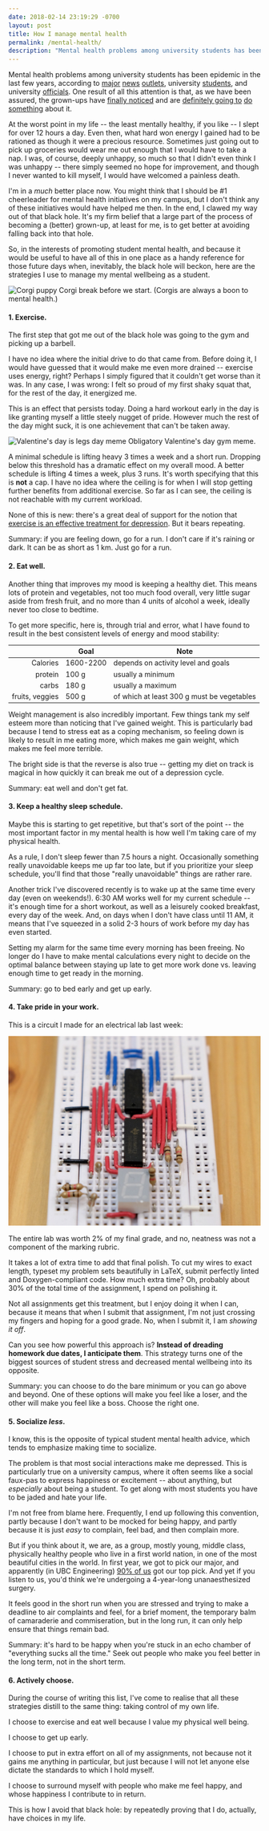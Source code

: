 ```yaml
---
date: 2018-02-14 23:19:29 -0700
layout: post
title: How I manage mental health
permalink: /mental-health/
description: "Mental health problems among university students has been epidemic in the last few years, according to major news outlets, university students, and university officials."
---
```

Mental health problems among university students has been epidemic in the last few years, according to [major](https://www.theguardian.com/education/series/mental-health-a-university-crisis) [news](http://www.macleans.ca/education/uniandcollege/the-mental-health-crisis-on-campus/) [outlets](https://www.nytimes.com/2017/10/11/magazine/why-are-more-american-teenagers-than-ever-suffering-from-severe-anxiety.html), university [students](http://www.casa-acae.com/student_mental_health), and university [officials](https://www.ubyssey.ca/news/ono-shares-personal-struggle-at-student-mental-health-summit/). One result of all this attention is that, as we have been assured, the grown-ups have [finally noticed](https://www.thestar.com/news/canada/2017/05/29/youth-mental-health-demand-is-exploding-how-universities-and-business-are-scrambling-to-react.html) and are [definitely going to](https://wellbeing.ubc.ca/examples-and-research/ubc-invests-25-million-student-mental-health) [do something](https://www.newswire.ca/news-releases/new-student-mental-health-program-to-be-piloted-on-seven-canadian-campuses-643007523.html) about it.

At the worst point in my life -- the least mentally healthy, if you like -- I slept for over 12 hours a day. Even then, what hard won energy I gained had to be rationed as though it were a precious resource. Sometimes just going out to pick up groceries would wear me out enough that I would have to take a nap. I was, of course, deeply unhappy, so much so that I didn't even think I was unhappy -- there simply seemed no hope for improvement, and though I never wanted to kill myself, I would have welcomed a painless death.

I'm in a _much_ better place now. You might think that I should be #1 cheerleader for mental health initiatives on my campus, but I don't think any of these initiatives would have helped me then. In the end, I clawed my way out of that black hole. It's my firm belief that a large part of the process of becoming a (better) grown-up, at least for me, is to get better at avoiding falling back into that hole.

So, in the interests of promoting student mental health, and because it would be useful to have all of this in one place as a handy reference for those future days when, inevitably, the black hole will beckon, here are the strategies I use to manage my mental wellbeing as a student.

![Corgi puppy](http://cdn2-www.dogtime.com/assets/uploads/2016/08/corgi-puppy-6.jpg)
<span class="caption">Corgi break before we start. (Corgis are always a boon to mental health.)</span>

#### 1. Exercise.

The first step that got me out of the black hole was going to the gym and picking up a barbell.

I have no idea where the initial drive to do that came from. Before doing it, I would have guessed that it would make me even more drained -- exercise uses energy, right? Perhaps I simply figured that it couldn't get worse than it was. In any case, I was wrong: I felt so proud of my first shaky squat that, for the rest of the day, it energized me.

This is an effect that persists today. Doing a hard workout early in the day is like granting myself a little steely nugget of pride. However much the rest of the day might suck, it is one achievement that can't be taken away.

![Valentine's day is legs day meme](https://lh3.googleusercontent.com/-c46qzZAOD2M/Uva9MR7hp-I/AAAAAAAABbc/w1a47A3DsXY/w530-h795-n/ValentinesDayGym.jpg)
<span class="caption">Obligatory Valentine's day gym meme.</span>

A minimal schedule is lifting heavy 3 times a week and a short run. Dropping below this threshold has a dramatic effect on my overall mood. A better schedule is lifting 4 times a week, plus 3 runs. It's worth specifying that this is **not** a cap. I have no idea where the ceiling is for when I will stop getting further benefits from additional exercise. So far as I can see, the ceiling is not reachable with my current workload.

None of this is new: there's a great deal of support for the notion that [exercise is an effective treatment for depression](https://www.ncbi.nlm.nih.gov/pmc/articles/PMC474733/). But it bears repeating.

Summary: if you are feeling down, go for a run. I don't care if it's raining or dark. It can be as short as 1 km. Just go for a run.

#### 2. Eat well.

Another thing that improves my mood is keeping a healthy diet. This means lots of protein and vegetables, not too much food overall, very little sugar aside from fresh fruit, and no more than 4 units of alcohol a week, ideally never too close to bedtime.

To get more specific, here is, through trial and error, what I have found to result in the best consistent levels of energy and mood stability:

| | Goal | Note |
| --: | -- | -- |
| Calories | 1600-2200 | depends on activity level and goals |
| protein | 100 g | usually a minimum |
| carbs | 180 g | usually a maximum |
| fruits, veggies | 500 g | of which at least 300 g must be vegetables |

Weight management is also incredibly important. Few things tank my self esteem more than noticing that I've gained weight. This is particularly bad because I tend to stress eat as a coping mechanism, so feeling down is likely to result in me eating more, which makes me gain weight, which makes me feel more terrible.

The bright side is that the reverse is also true -- getting my diet on track is magical in how quickly it can break me out of a depression cycle.

Summary: eat well and don't get fat.

#### 3. Keep a healthy sleep schedule.

Maybe this is starting to get repetitive, but that's sort of the point -- the most important factor in my mental health is how well I'm taking care of my physical health.

As a rule, I don't sleep fewer than 7.5 hours a night. Occasionally something really unavoidable keeps me up far too late, but if you prioritize your sleep schedule, you'll find that those "really unavoidable" things are rather rare.

Another trick I've discovered recently is to wake up at the same time every day (even on weekends!). 6:30 AM works well for my current schedule -- it's enough time for a short workout, as well as a leisurely cooked breakfast, every day of the week. And, on days when I don't have class until 11 AM, it means that I've squeezed in a solid 2-3 hours of work before my day has even started.

Setting my alarm for the same time every morning has been freeing. No longer do I have to make mental calculations every night to decide on the optimal balance between staying up late to get more work done vs. leaving enough time to get ready in the morning.

Summary: go to bed early and get up early.

#### 4. Take pride in your work.

This is a circuit I made for an electrical lab last week:

![Neat wiring](/assets/images/2018/cpen312-circuit.JPG)

The entire lab was worth 2% of my final grade, and no, neatness was not a component of the marking rubric.

It takes a lot of extra time to add that final polish. To cut my wires to exact length, typeset my problem sets beautifully in LaTeX, submit perfectly linted and Doxygen-compliant code. How much extra time? Oh, probably about 30% of the total time of the assignment, I spend on polishing it.

Not all assignments get this treatment, but I enjoy doing it when I can, because it means that when I submit that assignment, I'm not just crossing my fingers and hoping for a good grade. No, when I submit it, I am _showing it off_.

Can you see how powerful this approach is? **Instead of dreading homework due dates, I anticipate them**. This strategy turns one of the biggest sources of student stress and decreased mental wellbeing into its opposite.

Summary: you can choose to do the bare minimum or you can go above and beyond. One of these options will make you feel like a loser, and the other will make you feel like a boss. Choose the right one.

#### 5. Socialize _less_.

I know, this is the opposite of typical student mental health advice, which tends to emphasize making time to socialize.

The problem is that most social interactions make me depressed. This is particularly true on a university campus, where it often seems like a social faux-pas to express happiness or excitement -- about anything, but _especially_ about being a student. To get along with most students you have to be jaded and hate your life.

I'm not free from blame here. Frequently, I end up following this convention, partly because I don't want to be mocked for being happy, and partly because it is just _easy_ to complain, feel bad, and then complain more.

But if you think about it, we are, as a group, mostly young, middle class, physically healthy people who live in a first world nation, in one of the most beautiful cities in the world. In first year, we got to pick our major, and apparently (in UBC Engineering) [90% of us](http://students.engineering.ubc.ca/enrolment/placement/) got our top pick. And yet if you listen to us, you'd think we're undergoing a 4-year-long unanaesthesized surgery.

It feels good in the short run when you are stressed and trying to make a deadline to air complaints and feel, for a brief moment, the temporary balm of camaraderie and commiseration, but in the long run, it can only help ensure that things remain bad.

Summary: it's hard to be happy when you're stuck in an echo chamber of "everything sucks all the time." Seek out people who make you feel better in the long term, not in the short term.

#### 6. Actively choose.

During the course of writing this list, I've come to realise that all these strategies distill to the same thing: taking control of my own life.

I choose to exercise and eat well because I value my physical well being.

I choose to get up early.

I choose to put in extra effort on all of my assignments, not because not it gains me anything in particular, but just because I will not let anyone else dictate the standards to which I hold myself.

I choose to surround myself with people who make me feel happy, and whose happiness I contribute to in return.

This is how I avoid that black hole: by repeatedly proving that I do, actually, have choices in my life.